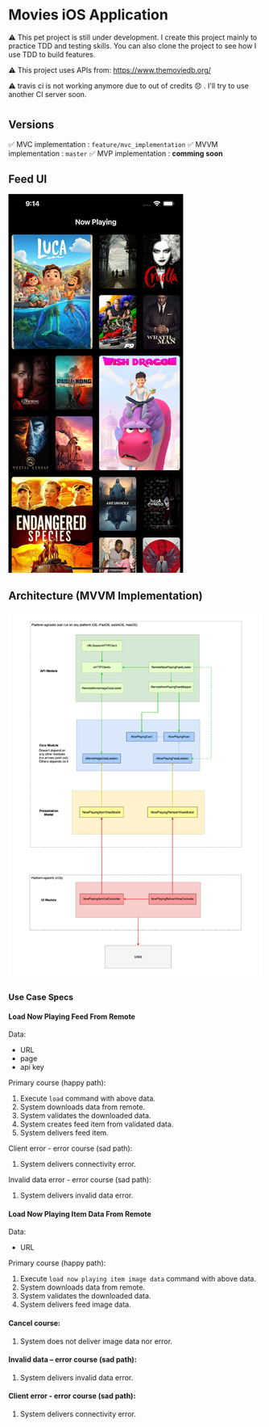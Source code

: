 # Movies iOS Application

⚠️ This pet project is still under development. I create this project mainly to practice TDD and testing skills. You can also clone the project to see how I use TDD to build features.

⚠️ This project uses APIs from: https://www.themoviedb.org/ 

⚠️ travis ci is not working anymore due to out of credits 😞 . I'll try to use another CI server soon.

#

## Versions
✅ MVC implementation : `feature/mvc_implementation`
✅ MVVM implementation : `master`
✅ MVP implementation : **comming soon**

## Feed UI
![](Feed.png)

## Architecture (MVVM Implementation)
![](Architecture_MVVM.png)

### Use Case Specs

#### Load Now Playing Feed From Remote
Data:
- URL
- page
- api key

Primary course (happy path):
1. Execute `load` command with above data.
2. System downloads data from remote.
3. System validates the downloaded data.
4. System creates feed item from validated data.
5. System delivers feed item.

Client error - error course (sad path):
1. System delivers connectivity error.

Invalid data error - error course (sad path):
1. System delivers invalid data error.


#### Load Now Playing Item Data From Remote
Data:
- URL

Primary course (happy path):
1. Execute `load now playing item image data` command with above data.
2. System downloads data from remote.
3. System validates the downloaded data.
5. System delivers feed image data.

#### Cancel course:
1. System does not deliver image data nor error.

#### Invalid data – error course (sad path):
1. System delivers invalid data error.

#### Client error - error course (sad path):
1. System delivers connectivity error.
